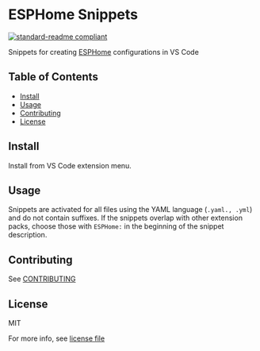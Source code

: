 # ESPHome Snippets

[![standard-readme compliant](https://img.shields.io/badge/readme%20style-standard-brightgreen.svg?style=flat-square)](https://github.com/RichardLitt/standard-readme)

Snippets for creating [ESPHome](https://esphome.io) configurations in VS Code

## Table of Contents

- [Install](#install)
- [Usage](#usage)
- [Contributing](#contributing)
- [License](#license)

## Install

Install from VS Code extension menu.

## Usage

Snippets are activated for all files using the YAML language (`.yaml., .yml`) and do not contain suffixes. If the snippets overlap with other extension packs, choose those with `ESPHome:` in the beginning of the snippet description.

## Contributing

See [CONTRIBUTING](./CONTRIBUTING.md)

## License

MIT

For more info, see [license file](./LICENSE)
